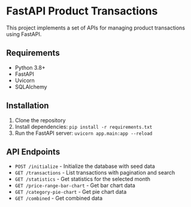 # FastAPI Product Transactions
This project implements a set of APIs for managing product transactions using FastAPI.

## Requirements
- Python 3.8+
- FastAPI
- Uvicorn
- SQLAlchemy

## Installation
1. Clone the repository
2. Install dependencies: `pip install -r requirements.txt`
3. Run the FastAPI server: `uvicorn app.main:app --reload`

## API Endpoints
- `POST /initialize` - Initialize the database with seed data
- `GET /transactions` - List transactions with pagination and search
- `GET /statistics` - Get statistics for the selected month
- `GET /price-range-bar-chart` - Get bar chart data
- `GET /category-pie-chart` - Get pie chart data
- `GET /combined` - Get combined data
